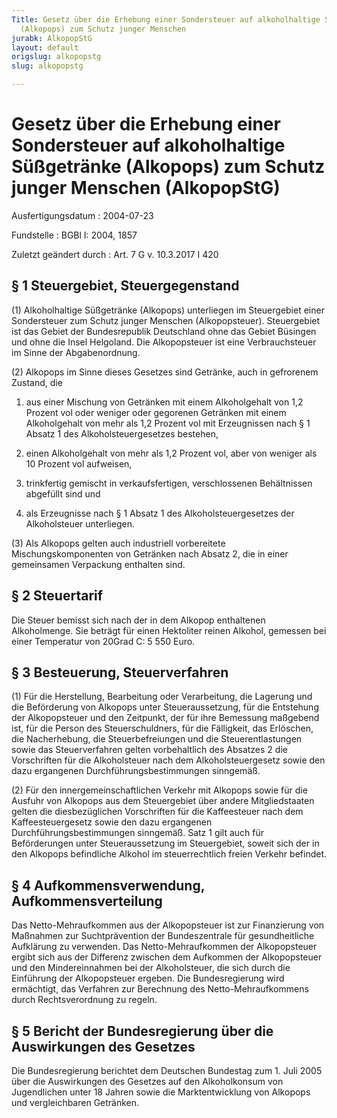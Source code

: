 ```yaml
---
Title: Gesetz über die Erhebung einer Sondersteuer auf alkoholhaltige Süßgetränke
  (Alkopops) zum Schutz junger Menschen
jurabk: AlkopopStG
layout: default
origslug: alkopopstg
slug: alkopopstg

---
```


# Gesetz über die Erhebung einer Sondersteuer auf alkoholhaltige Süßgetränke (Alkopops) zum Schutz junger Menschen (AlkopopStG)

Ausfertigungsdatum
:   2004-07-23

Fundstelle
:   BGBl I: 2004, 1857

Zuletzt geändert durch
:   Art. 7 G v. 10.3.2017 I 420



## § 1 Steuergebiet, Steuergegenstand

(1) Alkoholhaltige Süßgetränke (Alkopops) unterliegen im Steuergebiet
einer Sondersteuer zum Schutz junger Menschen (Alkopopsteuer).
Steuergebiet ist das Gebiet der Bundesrepublik Deutschland ohne das
Gebiet Büsingen und ohne die Insel Helgoland. Die Alkopopsteuer ist
eine Verbrauchsteuer im Sinne der Abgabenordnung.

(2) Alkopops im Sinne dieses Gesetzes sind Getränke, auch in
gefrorenem Zustand, die

1.  aus einer Mischung von Getränken mit einem Alkoholgehalt von 1,2
    Prozent vol oder weniger oder gegorenen Getränken mit einem
    Alkoholgehalt von mehr als 1,2 Prozent vol mit Erzeugnissen nach § 1
    Absatz 1 des Alkoholsteuergesetzes bestehen,


2.  einen Alkoholgehalt von mehr als 1,2 Prozent vol, aber von weniger als
    10 Prozent vol aufweisen,


3.  trinkfertig gemischt in verkaufsfertigen, verschlossenen Behältnissen
    abgefüllt sind und


4.  als Erzeugnisse nach § 1 Absatz 1 des Alkoholsteuergesetzes der
    Alkoholsteuer unterliegen.




(3) Als Alkopops gelten auch industriell vorbereitete
Mischungskomponenten von Getränken nach Absatz 2, die in einer
gemeinsamen Verpackung enthalten sind.


## § 2 Steuertarif

Die Steuer bemisst sich nach der in dem Alkopop enthaltenen
Alkoholmenge. Sie beträgt für einen Hektoliter reinen Alkohol,
gemessen bei einer Temperatur von 20Grad C: 5 550 Euro.


## § 3 Besteuerung, Steuerverfahren

(1) Für die Herstellung, Bearbeitung oder Verarbeitung, die Lagerung
und die Beförderung von Alkopops unter Steueraussetzung, für die
Entstehung der Alkopopsteuer und den Zeitpunkt, der für ihre Bemessung
maßgebend ist, für die Person des Steuerschuldners, für die
Fälligkeit, das Erlöschen, die Nacherhebung, die Steuerbefreiungen und
die Steuerentlastungen sowie das Steuerverfahren gelten vorbehaltlich
des Absatzes 2 die Vorschriften für die Alkoholsteuer nach dem
Alkoholsteuergesetz sowie den dazu ergangenen
Durchführungsbestimmungen sinngemäß.

(2) Für den innergemeinschaftlichen Verkehr mit Alkopops sowie für die
Ausfuhr von Alkopops aus dem Steuergebiet über andere Mitgliedstaaten
gelten die diesbezüglichen Vorschriften für die Kaffeesteuer nach dem
Kaffeesteuergesetz sowie den dazu ergangenen Durchführungsbestimmungen
sinngemäß. Satz 1 gilt auch für Beförderungen unter Steueraussetzung
im Steuergebiet, soweit sich der in den Alkopops befindliche Alkohol
im steuerrechtlich freien Verkehr befindet.


## § 4 Aufkommensverwendung, Aufkommensverteilung

Das Netto-Mehraufkommen aus der Alkopopsteuer ist zur Finanzierung von
Maßnahmen zur Suchtprävention der Bundeszentrale für gesundheitliche
Aufklärung zu verwenden. Das Netto-Mehraufkommen der Alkopopsteuer
ergibt sich aus der Differenz zwischen dem Aufkommen der Alkopopsteuer
und den Mindereinnahmen bei der Alkoholsteuer, die sich durch die
Einführung der Alkopopsteuer ergeben. Die Bundesregierung wird
ermächtigt, das Verfahren zur Berechnung des Netto-Mehraufkommens
durch Rechtsverordnung zu regeln.


## § 5 Bericht der Bundesregierung über die Auswirkungen des Gesetzes

Die Bundesregierung berichtet dem Deutschen Bundestag zum 1. Juli 2005
über die Auswirkungen des Gesetzes auf den Alkoholkonsum von
Jugendlichen unter 18 Jahren sowie die Marktentwicklung von Alkopops
und vergleichbaren Getränken.

